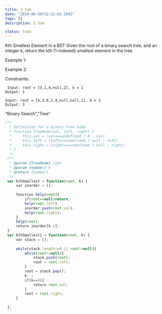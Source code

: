 ```yaml
---
title: 2 Sum
date: "2020-06-16T22:12:03.284Z"
tags: []
description: 2 Sum

status: todo
---
```


Kth Smallest Element in a BST
Given the root of a binary search tree, and an integer k, return the kth (1-indexed) smallest element in the tree.



Example 1:

Example 2:



Constraints:



```
 Input: root = [3,1,4,null,2], k = 1
Output: 1

```

```
Input: root = [5,3,6,2,4,null,null,1], k = 3
Output: 3

```

"Binary Search","Tree"

```javascript
/**
  * Definition for a binary tree node.
  * function TreeNode(val, left, right) {
  *     this.val = (val===undefined ? 0 : val)
  *     this.left = (left===undefined ? null : left)
  *     this.right = (right===undefined ? null : right)
  * }
  */
 /**
  * @param {TreeNode} root
  * @param {number} k
  * @return {number}
  */
 var kthSmallest = function(root, k) {
     var inorder = [];
     
     function help(root){
         if(root==null)return;
         help(root.left);
         inorder.push(root.val);
         help(root.right);
     }
     help(root);
     return inorder[k-1];
 }
 var kthSmallest1 = function(root, k) {
     var stack = [];
     
     while(stack.length!=0 || root!=null){
         while(root!=null){
             stack.push(root);
             root = root.left;
         }
         root = stack.pop();
         k--;
         if(k==0){
             return root.val;
         }
         root = root.right;
     }
     
 };
 ​
```
